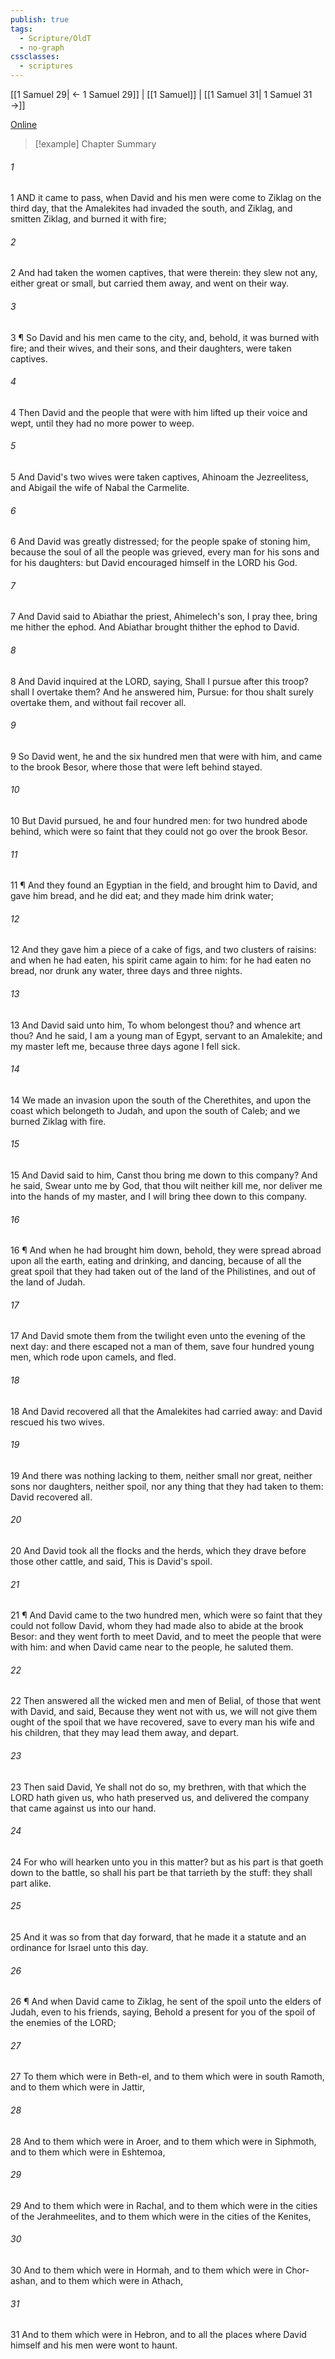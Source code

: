 ```yaml
---
publish: true
tags:
  - Scripture/OldT
  - no-graph
cssclasses:
  - scriptures
---
```

[[1 Samuel 29| ← 1 Samuel 29]] | [[1 Samuel]] | [[1 Samuel 31| 1 Samuel 31 →]]

[Online](https://churchofjesuschrist.org/study/scriptures/ot/1-sam/30?lang=eng)

>[!example] Chapter Summary
>
###### 1
1 AND it came to pass, when David and his men were come to Ziklag on the third day, that the Amalekites had invaded the south, and Ziklag, and smitten Ziklag, and burned it with fire;
###### 2
2 And had taken the women captives, that were therein: they slew not any, either great or small, but carried them away, and went on their way.
###### 3
3 ¶ So David and his men came to the city, and, behold, it was burned with fire; and their wives, and their sons, and their daughters, were taken captives.
###### 4
4 Then David and the people that were with him lifted up their voice and wept, until they had no more power to weep.
###### 5
5 And David's two wives were taken captives, Ahinoam the Jezreelitess, and Abigail the wife of Nabal the Carmelite.
###### 6
6 And David was greatly distressed; for the people spake of stoning him, because the soul of all the people was grieved, every man for his sons and for his daughters: but David encouraged himself in the LORD his God.
###### 7
7 And David said to Abiathar the priest, Ahimelech's son, I pray thee, bring me hither the ephod.  And Abiathar brought thither the ephod to David.
###### 8
8 And David inquired at the LORD, saying, Shall I pursue after this troop?  shall I overtake them?  And he answered him, Pursue: for thou shalt surely overtake them, and without fail recover all.
###### 9
9 So David went, he and the six hundred men that were with him, and came to the brook Besor, where those that were left behind stayed.
###### 10
10 But David pursued, he and four hundred men: for two hundred abode behind, which were so faint that they could not go over the brook Besor.
###### 11
11 ¶ And they found an Egyptian in the field, and brought him to David, and gave him bread, and he did eat; and they made him drink water;
###### 12
12 And they gave him a piece of a cake of figs, and two clusters of raisins: and when he had eaten, his spirit came again to him: for he had eaten no bread, nor drunk any water, three days and three nights.
###### 13
13 And David said unto him, To whom belongest thou?  and whence art thou?  And he said, I am a young man of Egypt, servant to an Amalekite; and my master left me, because three days agone I fell sick.
###### 14
14 We made an invasion upon the south of the Cherethites, and upon the coast which belongeth to Judah, and upon the south of Caleb; and we burned Ziklag with fire.
###### 15
15 And David said to him, Canst thou bring me down to this company?  And he said, Swear unto me by God, that thou wilt neither kill me, nor deliver me into the hands of my master, and I will bring thee down to this company.
###### 16
16 ¶ And when he had brought him down, behold, they were spread abroad upon all the earth, eating and drinking, and dancing, because of all the great spoil that they had taken out of the land of the Philistines, and out of the land of Judah.
###### 17
17 And David smote them from the twilight even unto the evening of the next day: and there escaped not a man of them, save four hundred young men, which rode upon camels, and fled.
###### 18
18 And David recovered all that the Amalekites had carried away: and David rescued his two wives.
###### 19
19 And there was nothing lacking to them, neither small nor great, neither sons nor daughters, neither spoil, nor any thing that they had taken to them: David recovered all.
###### 20
20 And David took all the flocks and the herds, which they drave before those other cattle, and said, This is David's spoil.
###### 21
21 ¶ And David came to the two hundred men, which were so faint that they could not follow David, whom they had made also to abide at the brook Besor: and they went forth to meet David, and to meet the people that were with him: and when David came near to the people, he saluted them.
###### 22
22 Then answered all the wicked men and men of Belial, of those that went with David, and said, Because they went not with us, we will not give them ought of the spoil that we have recovered, save to every man his wife and his children, that they may lead them away, and depart.
###### 23
23 Then said David, Ye shall not do so, my brethren, with that which the LORD hath given us, who hath preserved us, and delivered the company that came against us into our hand.
###### 24
24 For who will hearken unto you in this matter?  but as his part is that goeth down to the battle, so shall his part be that tarrieth by the stuff: they shall part alike.
###### 25
25 And it was so from that day forward, that he made it a statute and an ordinance for Israel unto this day.
###### 26
26 ¶ And when David came to Ziklag, he sent of the spoil unto the elders of Judah, even to his friends, saying, Behold a present for you of the spoil of the enemies of the LORD;
###### 27
27 To them which were in Beth-el, and to them which were in south Ramoth, and to them which were in Jattir,
###### 28
28 And to them which were in Aroer, and to them which were in Siphmoth, and to them which were in Eshtemoa,
###### 29
29 And to them which were in Rachal, and to them which were in the cities of the Jerahmeelites, and to them which were in the cities of the Kenites,
###### 30
30 And to them which were in Hormah, and to them which were in Chor-ashan, and to them which were in Athach,
###### 31
31 And to them which were in Hebron, and to all the places where David himself and his men were wont to haunt.



